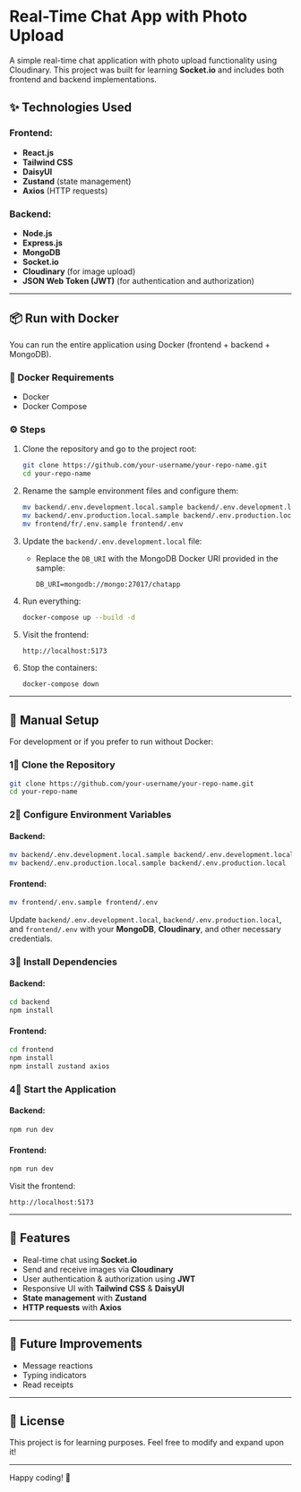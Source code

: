 # Real-Time Chat App with Photo Upload

A simple real-time chat application with photo upload functionality using Cloudinary. This project was built for learning **Socket.io** and includes both frontend and backend implementations.

## ✨ Technologies Used

### Frontend:

- **React.js**
- **Tailwind CSS**
- **DaisyUI**
- **Zustand** (state management)
- **Axios** (HTTP requests)

### Backend:

- **Node.js**
- **Express.js**
- **MongoDB**
- **Socket.io**
- **Cloudinary** (for image upload)
- **JSON Web Token (JWT)** (for authentication and authorization)

---

## 📦 Run with Docker

You can run the entire application using Docker (frontend + backend + MongoDB).

### 🐳 Docker Requirements

- Docker
- Docker Compose

### ⚙️ Steps

1. Clone the repository and go to the project root:

   ```bash
   git clone https://github.com/your-username/your-repo-name.git
   cd your-repo-name
   ```

2. Rename the sample environment files and configure them:

   ```bash
   mv backend/.env.development.local.sample backend/.env.development.local
   mv backend/.env.production.local.sample backend/.env.production.local
   mv frontend/fr/.env.sample frontend/.env
   ```

3. Update the `backend/.env.development.local` file:

   - Replace the `DB_URI` with the MongoDB Docker URI provided in the sample:
     ```env
     DB_URI=mongodb://mongo:27017/chatapp
     ```

4. Run everything:

   ```bash
   docker-compose up --build -d
   ```

5. Visit the frontend:

   ```
   http://localhost:5173
   ```

6. Stop the containers:

   ```bash
   docker-compose down
   ```

---

## 🔧 Manual Setup

For development or if you prefer to run without Docker:

### 1⃣ Clone the Repository

```sh
git clone https://github.com/your-username/your-repo-name.git
cd your-repo-name
```

### 2⃣ Configure Environment Variables

#### Backend:

```sh
mv backend/.env.development.local.sample backend/.env.development.local
mv backend/.env.production.local.sample backend/.env.production.local
```

#### Frontend:

```sh
mv frontend/.env.sample frontend/.env
```

Update `backend/.env.development.local`, `backend/.env.production.local`, and `frontend/.env` with your **MongoDB**, **Cloudinary**, and other necessary credentials.

### 3⃣ Install Dependencies

#### Backend:

```sh
cd backend
npm install
```

#### Frontend:

```sh
cd frontend
npm install
npm install zustand axios
```

### 4⃣ Start the Application

#### Backend:

```sh
npm run dev
```

#### Frontend:

```sh
npm run dev
```

Visit the frontend:

```
http://localhost:5173
```

---

## 📌 Features

- Real-time chat using **Socket.io**
- Send and receive images via **Cloudinary**
- User authentication & authorization using **JWT**
- Responsive UI with **Tailwind CSS** & **DaisyUI**
- **State management** with **Zustand**
- **HTTP requests** with **Axios**

---

## 🎯 Future Improvements

- Message reactions
- Typing indicators
- Read receipts

---

## 📝 License

This project is for learning purposes. Feel free to modify and expand upon it!

---

Happy coding! 🚀

